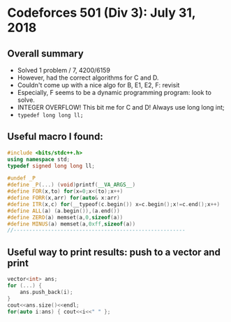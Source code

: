 # Codeforces 501 (Div 3): July 31, 2018

## Overall summary
* Solved 1 problem / 7, 4200/6159
* However, had the correct algorithms for C and D.
* Couldn't come up with a nice algo for B, E1, E2, F: revisit
* Especially, F seems to be a dynamic programming program: look to solve.
* INTEGER OVERFLOW! This bit me for C and D! Always use long long int;
* `typedef long long ll;`


## Useful macro I found:
```c++
#include <bits/stdc++.h>
using namespace std;
typedef signed long long ll;

#undef _P
#define _P(...) (void)printf(__VA_ARGS__)
#define FOR(x,to) for(x=0;x<(to);x++)
#define FORR(x,arr) for(auto& x:arr)
#define ITR(x,c) for(__typeof(c.begin()) x=c.begin();x!=c.end();x++)
#define ALL(a) (a.begin()),(a.end())
#define ZERO(a) memset(a,0,sizeof(a))
#define MINUS(a) memset(a,0xff,sizeof(a))
//-------------------------------------------------------
```

## Useful way to print results: push to a vector and print
```cpp
vector<int> ans;
for (...) {
    ans.push_back(i);
}
cout<<ans.size()<<endl;
for(auto i:ans) { cout<<i<<" " };
```